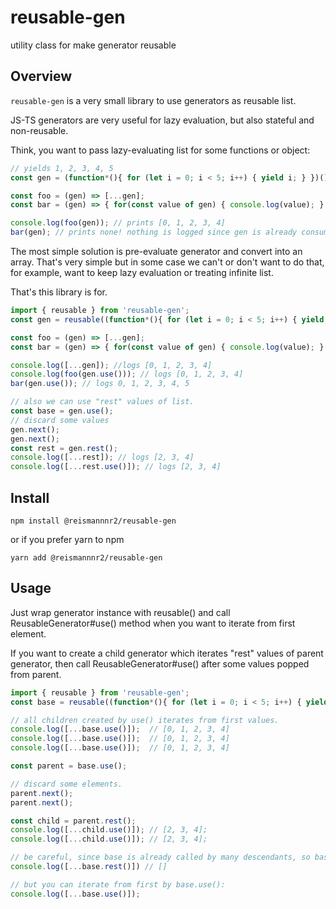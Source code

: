 # reusable-gen

utility class for make generator reusable

## Overview

`reusable-gen` is a very small library to use generators as reusable list.

JS-TS generators are very useful for lazy evaluation, but also stateful and non-reusable.

Think, you want to pass lazy-evaluating list for some functions or object:

```javascript
// yields 1, 2, 3, 4, 5
const gen = (function*(){ for (let i = 0; i < 5; i++) { yield i; } })();

const foo = (gen) => [...gen];
const bar = (gen) => { for(const value of gen) { console.log(value); } }

console.log(foo(gen)); // prints [0, 1, 2, 3, 4]
bar(gen); // prints none! nothing is logged since gen is already consumed.
```

The most simple solution is pre-evaluate generator and convert into an array.
That's very simple but in some case we can't or don't want to do that, 
for example, want to keep lazy evaluation or treating infinite list.

That's this library is for.

```javascript
import { reusable } from 'reusable-gen';
const gen = reusable((function*(){ for (let i = 0; i < 5; i++) { yield i; } })());

const foo = (gen) => [...gen];
const bar = (gen) => { for(const value of gen) { console.log(value); } }

console.log([...gen]); //logs [0, 1, 2, 3, 4]
console.log(foo(gen.use())); // logs [0, 1, 2, 3, 4]
bar(gen.use()); // logs 0, 1, 2, 3, 4, 5

// also we can use "rest" values of list.
const base = gen.use();
// discard some values
gen.next();
gen.next();
const rest = gen.rest();
console.log([...rest]); // logs [2, 3, 4]
console.log([...rest.use()]); // logs [2, 3, 4]
```

## Install

```
npm install @reismannnr2/reusable-gen
```

or if you prefer yarn to npm

```
yarn add @reismannnr2/reusable-gen
```

## Usage

Just wrap generator instance with reusable() and call ReusableGenerator#use() method when you want to iterate from first element.

If you want to create a child generator which iterates "rest" values of parent generator, then call ReusableGenerator#use() after some values popped from parent.

```javascript
import { reusable } from 'reusable-gen';
const base = reusable((function*(){ for (let i = 0; i < 5; i++) { yield i; } })());

// all children created by use() iterates from first values.
console.log([...base.use()]);  // [0, 1, 2, 3, 4]
console.log([...base.use()]);  // [0, 1, 2, 3, 4]
console.log([...base.use()]);  // [0, 1, 2, 3, 4]

const parent = base.use();

// discard some elements.
parent.next();
parent.next();

const child = parent.rest();
console.log([...child.use()]); // [2, 3, 4];
console.log([...child.use()]); // [2, 3, 4];

// be careful, since base is already called by many descendants, so base.rest() iterates nothing.
console.log([...base.rest()]) // []

// but you can iterate from first by base.use():
console.log([...base.use()]);
```
